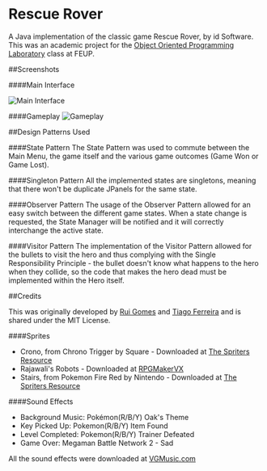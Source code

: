 Rescue Rover
===========

A Java implementation of the classic game Rescue Rover, by id Software. This was an academic project for the [Object Oriented Programming Laboratory](https://sigarra.up.pt/feup/en/UCURR_GERAL.FICHA_UC_VIEW?pv_ocorrencia_id=333122) class at FEUP.

##Screenshots

####Main Interface

![Main Interface](http://ruigomes.me/uploads/rescue-rover-screenshot.png)

####Gameplay
![Gameplay](http://ruigomes.me/uploads/rescue-rover-animated-screenshot.gif)

##Design Patterns Used

####State Pattern
The State Pattern was used to commute between the Main Menu, the game itself and the various game outcomes (Game Won or Game Lost).

####Singleton Pattern
All the implemented states are singletons, meaning that there won't be duplicate JPanels for the same state.

####Observer Pattern
The usage of the Observer Pattern allowed for an easy switch between the different game states. When a state change is requested, the State Manager will be notified and it will correctly interchange the active state.

####Visitor Pattern
The implementation of the Visitor Pattern allowed for the bullets to visit the hero and thus complying with the Single Responsibility Principle - the bullet doesn't know what happens to the hero when they collide, so the code that makes the hero dead must be implemented within the Hero itself.

##Credits

This was originally developed by [Rui Gomes](http://www.github.com/ruigomeseu) and [Tiago Ferreira](http://www.github.com/tiagommferreira) and is shared under the MIT License.

####Sprites
* Crono, from Chrono Trigger by Square - Downloaded at [The Spriters Resource](http://www.spriters-resource.com/snes/chronotrigger/sheet/2514/)
* Rajawali's Robots - Downloaded at [RPGMakerVX](http://www.rpgmakervx.net/index.php?showtopic=54606)
* Stairs, from Pokemon Fire Red by Nintendo - Downloaded at [The Spriters Resource](http://www.spriters-resource.com/game_boy_advance/pokemonfireredleafgreen/sheet/23724/)

####Sound Effects
* Background Music: Pokémon(R/B/Y) Oak's Theme
* Key Picked Up: Pokemon(R/B/Y) Item Found
* Level Completed: Pokemon(R/B/Y) Trainer Defeated
* Game Over: Megaman Battle Network 2 - Sad

All the sound effects were downloaded at [VGMusic.com](http://www.vgmusic.com/music/console/nintendo/gameboy/)